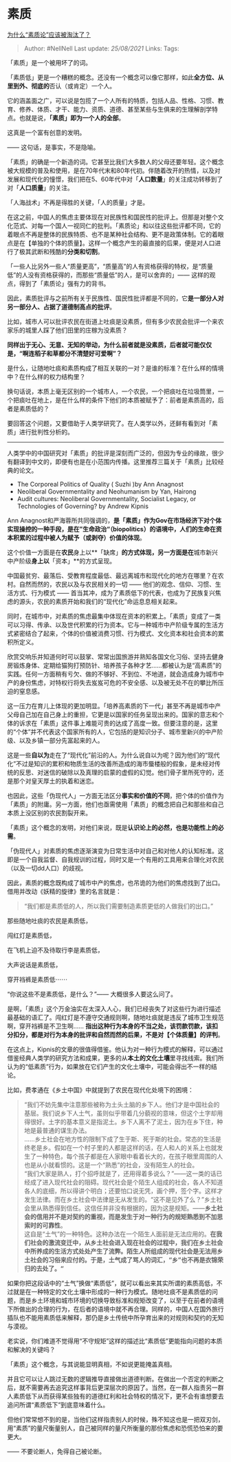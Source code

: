 # 素质
[为什么“素质论”应该被淘汰了？](https://zhuanlan.zhihu.com/p/103268667)

> Author: #NellNell 
> Last update: *25/08/2021* 
> Links:
> Tags:   

「素质」是一个被用坏了的词。

「素质低」更是一个糟糕的概念。还没有一个概念可以像它那样，如此**全方位、从里到外、彻底的**否认（或肯定）一个人。

它的涵盖面之广，可以说是包揽了一个人所有的特质，包括人品、性格、习惯、教育、修养、体质、才干、能力、资质、道德、甚至某些与生俱来的生理解剖学特点。也就是说，**「素质」即为一个人的全部**。

这真是一个富有创意的发明。

—— 这句话，是事实，不是隐喻。

「素质」的确是一个新造的词。它甚至比我们大多数人的父母还要年轻。这个概念被大规模的普及和使用，是在70年代末和80年代初。伴随着改开的热情，以及对发展和现代化的憧憬，我们把在5、60年代中对「**人口数量**」的关注成功转移到了对「**人口质量**」的关注。

「人海战术」不再是得胜的关键，「人的质量」才是。

在这之前，中国人的焦虑主要体现在对民族性和国民性的批评上。但那是对整个文化范式、对每一个国人一视同仁的批判。「素质论」和以往这些批评都不同，它的着眼点不再是整体的民族特质、也不是某种社会结构、更不是政策体制。它的着眼点是在【单独的个体的质量】。这样一个概念产生的最直接的后果，便是对人口进行了极其武断和残酷的**分类和切割**。

「一些人比另外一些人“质量更高”，“质量高”的人有资格获得的特权，是“质量低”的人没有资格获得的，而那些“质量低”的人，是可以舍弃的」—— 这样的观点，得到了「素质论」强有力的背书。

因此，素质批评与之前所有关于民族性、国民性批评都是不同的，它**是一部分人对另一部分人、占据了道德制高点的批评**。

比如，城市人可以批评农民在街道上吐痰是没素质，但有多少农民会批评一个来农家乐的城里人踩了他们田里的庄稼为没素质？

**同样出于无心、无意、无知的举动，为什么前者就是没素质，后者就可能仅仅是，“啊连稻子和草都分不清楚好可爱啊”？**

是什么，让随地吐痰和素质构成了相互关联的一对？是谁的标准？在什么样的情境中？在什么样的权力结构里？

换句话说，本质上毫无区别的一个城市人，一个农民，一个把痰吐在垃圾筒里，一个把痰吐在地上，是在什么样的条件下他们的本质被赋予了：前者是素质高的，后者是素质低的？

要回答这个问题，又要借助于人类学研究了。在人类学以外，还鲜有看到对「素质」进行批判性分析的。

---

人类学中的中国研究对「素质」的批评是深刻而广泛的，但因为专业的缘故，很少有翻译到中文的，即便有也是在小范围内传播。这里推荐三篇关于「素质」比较经典的论文。

-   The Corporeal Politics of Quality ( Suzhi )by Ann Anagnost
-   Neoliberal Governmentality and Neohumanism by Yan, Hairong
-   Audit cultures: Neoliberal Governmentality, Socialist Legacy, or Technologies of Governing? by Andrew Kipnis

Ann Anagnost和严海蓉所共同强调的，**是「素质」作为Gov在市场经济下对个体实现操控的一种手段，是在”生命政治“（biopolitics）的语境中，人们的生命在资本积累的过程中被人为赋予（或剥夺）价值的体现**。

这个价值一方面是在**农民**身上以**「缺席」**的方式体现，另一方面是在**城市新兴中产阶级**身上以**「资本」**的方式呈现。

中国最贫穷、最落后、受教育程度最低、最远离城市和现代化的地方在哪里？在农村。自然而然的，农民以及与农民相关的一切 —— 他们的观念、信仰、习惯、生活方式、行为模式 —— 首当其冲，成为了素质低下的代表，也成为了民族复兴焦虑的源头，农民的素质开始和我们的“现代化”命运息息相关起来。

同时，在城市中，对素质的焦虑最集中体现在资本的积累上。「素质」变成了一类可以习得、传承、以及世代积累的行为资本。它与一种城市中产阶级专属的生活方式紧密结合了起来，个体的价值被消费习惯、行为模式、文化资本和社会资本的累积所定义。

欣赏交响乐并知道何时可以鼓掌、常常出国旅游并熟知各国文化习俗、坚持去健身房锻炼身体、定期给猫狗打预防针、培养孩子各种才艺……都被认为是“高素质”的实践。任何一方面稍有亏欠、做的不够好、不到位、不地道，就会造成身为城市中产的身份焦虑，对特权行将失去岌岌可危的不安全感、以及被无处不在的攀比所压迫的窒息感。

这一压力在育儿上体现的更加明显。「培养高素质的下一代」甚至不再是城市中产父母自己加在自己身上的重担，它更是以国家的任务呈现出来的。国家的意志和个体的诉求在「素质」这件事上难能可贵的达成了高度一致。但要注意的是，这里的“个体”并不代表这个国家所有的人，它包括的是知识分子、城市里新兴的中产阶级、以及乡镇一部分先富起来的人。

这是一些**自以为**走在了“现代化”前沿的人。为什么说自以为呢？因为他们的“现代化”不过是知识的累积和物质生活的改善所造成的海市蜃楼般的假象，是未经对传统的反思、对迷信的破除以及真理的启蒙的虚假的幻觉。他们骨子里所死守的，还是那个对皇天厚土的执着和迷恋。

也因此，这些「伪现代人」一方面无法区分**事实和价值的不同**，把个体的价值作为「素质」的附庸。另一方面，他们也亟需使用「素质」的概念把自己和那些和自己本质上没区别的农民割裂开来。

「素质」这个概念的发明，对他们来说，既是**认识论上的必然，也是功能性上的必需**。

「伪现代人」对素质的焦虑逐渐演变为日常生活中对自己和对他人的认知标准。这即是一个自我监督、自我规训的过程，同时又是一个有用的工具用来合理化对农民（以及一切dd人口）的歧视。

因此，素质的概念既构成了城市中产的焦虑，也吊诡的为他们的焦虑找到了出口。借用并改动《妖精的旋律》里的名言就是：

> “我们都是素质低的人，所以我们需要制造素质更低的人做我们的出口。”

那些随地吐痰的农民是素质低，

闯红灯是素质低，

在飞机上迫不及待取行李是素质低，

大声说话是素质低，

穿开裆裤是素质低⋯⋯

  

“你说这些不是素质低，是什么？”—— 大概很多人要这么问了。

是啊，「素质」这个万金油实在太深入人心，我们已经丧失了对这些行为进行描述最基础的语汇了。闯红灯是不遵守交通规则啊，随地吐痰就是违反了城市卫生规范啊，穿开裆裤是不卫生啊…… **指出这种行为本身的不当之处，该罚款罚款，该扣分扣分，都是对行为本身的批评和自然而然的后果，不是对【个体质量】的评判**。

在这点上，Kipnis的文章的很值得借鉴。他认为对一种行为模式的解释，可以通过借鉴经典人类学的研究方法和成果，更多的从**本土的文化土壤**里寻找线索。我们所认为的“低素质”行为，如果放在它们产生的文化土壤中，可能会得出不一样的结论。

比如，费孝通在《乡土中国》中就提到了农民在现代化处境下的困境：

> “我们不妨先集中注意那些被称为土头土脑的乡下人。他们才是中国社会的基层。我们说乡下人土气，虽则似乎带着几分藐视的意味，但这个土字却用得很好。土字的基本意义是指泥土。乡下人离不了泥土，因为在乡下住，种地是最普通的谋生办法。  
> ……乡土社会在地方性的限制下成了生于斯、死于斯的社会。常态的生活是终老是乡。假如在一个村子里的人都是这样的话，在人和人的关系上也就发生了一种特色，每个孩子都是在人家眼中看着长大的，在孩子眼里周围的人也是从小就看惯的。这是一个“熟悉”的社会，没有陌生人的社会。  
> “我们大家是熟人，打个招呼就是了，还用得着多说么？”——这一类的话已经成了进入现代社会的阻碍。现代社会是个陌生人组成的社会，各人不知道各人的底细，所以得讲个明白；还要怕口说无凭，画个押，签个字。这样才发生法律。而在乡土社会中法律是无从发生的。“这不是见外了么？”乡土社会里从熟悉得到信任。这信任并非没有根据的，因为这是规矩。——**乡土社会的信用并不是对契约的重视，而是发生于对一种行为的规矩熟悉到不加思索时的可靠性**。  
> 这自是“土气”的一种特色。这种办法在一个陌生人面前是无法应用的。**在我们社会的激流变迁中，从乡土社会进入现在社会的过程中，我们在乡土社会中所养成的生活方式处处产生了流弊。陌生人所组成的现代社会是无法用乡土社会的习俗来应付的。于是，土气成了骂人的词汇，“乡”也不再是衣锦荣归的去处了。“**

如果你把这段话中的“土气”换做“素质低”，就可以看出来其实所谓的素质高低，不过就是在一种特定的文化土壤中形成的一种行为模式。随地吐痰不是素质低的问题，而是乡土环境和城市环境的切换导致标准和规矩改变了，以至于在前者的语境下所做出的合理的行为，在后者的语境中就不再合理。同样的，中国人在国外旅行插队也不能用素质低来解释，那仍是乡土传统中所孕育出来的对规则和契约的无知与漠视。

老实说，你们难道不觉得用“不守规矩”这样的描述比“素质低”更能指向问题的本质和解决的关键吗？

「素质」这个概念，与其说能显明真相，不如说更能掩盖真相。

并且它可以让人跳过无数的逻辑推导直接做出道德判断。在做出一个否定的判断之后，就不需要再去追究这样事背后更深层次的原因了。当然，在一群人指责另一群人素质低下从而获得某些独有的道德红利和社会特权的情况下，更不会有谁想要去追问所谓“素质低下”到底意味着什么。

但他们常常想不到的是，当他们这样指责别人的时候，殊不知这也是一把双刃剑，用“素质”的量尺衡量别人，自己被同样的量尺所衡量的那份焦虑和恐慌恐怕来的要更大。

  

—— 不要论断人，免得自己被论断。